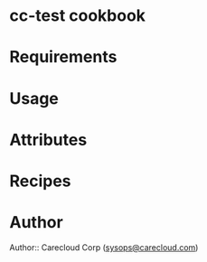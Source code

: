 # cc-test cookbook

# Requirements

# Usage

# Attributes

# Recipes

# Author

Author:: Carecloud Corp (<sysops@carecloud.com>)

